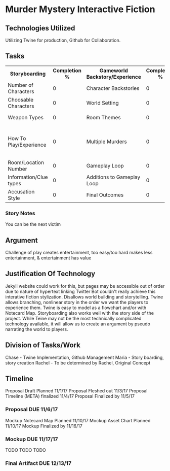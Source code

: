 # Murder Mystery Interactive Fiction
## Technologies Utilized
Utilizing Twine for production, Github for Collaboration.

## Tasks 
<html>
<body>

<table style="width:100%">
  <tr>
    <th>Storyboarding</th> 
    <th>Completion %</th>
    <th>Gameworld Backstory/Experience</th> 
    <th>Completion %</th>
    <th>Stretch Goals</th>
    <th>Completion %</th>
  </tr>
  <tr>
    <td>Number of Characters</td>
    <td>0</td>
    <td>Character Backstories</td>
    <td>0</td>
    <td>Playable Murderer</td>
    <td>0</td>
  </tr>
  <tr>
    <td>Choosable Characters</td>
    <td>0</td>
    <td>World Setting</td>
    <td>0</td>
    <td>Run Away option</td>
    <td>0</td>
  </tr>
  <tr>
    <td>Weapon Types</td>
    <td>0</td>
    <td>Room Themes</td>
    <td>0</td>
    <td>Persistent Timer</td>
    <td>0</td>
  </tr>
  <tr>
    <td>How To Play/Experience</td>
    <td>0</td>
    <td>Multiple Murders</td>
    <td>0</td>
    <td>Player dies at certain Timer value</td>
    <td>0</td>
  </tr>
  <tr>
    <td>Room/Location Number</td>
    <td>0</td>
    <td>Gameplay Loop</td>
    <td>0</td>
  </tr>
  <tr>
    <td>Information/Clue types</td>
    <td>0</td>
    <td>Additions to Gameplay Loop</td>
    <td>0</td>
  </tr>
  <tr>
    <td>Accusation Style</td>
    <td>0</td>
    <td>Final Outcomes</td>
    <td>0</td>
  </tr>
</table>

</body>
</html>

### Story Notes
You can be the next victim

## Argument
Challenge of play creates entertainment, too easy/too hard makes less entertainment, & entertainment has value

## Justification Of Technology
Jekyll website could work for this, but pages may be accessible out of order due to nature of hypertext linking
Twitter Bot couldn't really achieve this interative fiction stylization. Disallows world building and storytelling.
Twine allows branching, nonlinear story in the order we want the players to experience them. Twine is easy to model as a flowchart  and/or with Notecard Map. Storyboarding also works well with the story side of the project.
While Teine may not be the most technically complicated technology available, it will allow us to create an argument by pseudo narrating the world to players.

## Division of Tasks/Work
Chase - Twine Implementation, Github Management
Maria - Story boarding, story creation
Rachel - To be determined by Rachel, Original Concept

## Timeline
Proposal Draft Planned 11/1/17
Proposal Fleshed out 11/3/17
Proposal Timeline (META) finalized 11/4/17
Proposal Finalized by 11/5/17
### Proposal DUE 11/6/17
Mockup Notecard Map Planned 11/10/17
Mockup Asset Chart Planned 11/10/17
Mockup Finalized by 11/16/17
### Mockup DUE 11/17/17
TODO
TODO
TODO
### Final Artifact DUE 12/13/17

